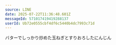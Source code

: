 ```yaml
---
source: LINE
date: 2025-07-22T11:36:48.601Z
messageId: 571017419419288137
userId: Ub72e0555cbf4df6c5440b4dc7993c71d
---
```


バターでしっかり炒めた玉ねぎとすりおろしたにんじん